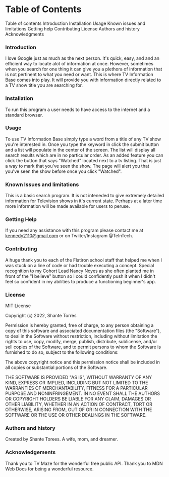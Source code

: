 # Table of Contents
Table of contents
Introduction
Installation
Usage
Known issues and limitations
Getting help
Contributing
License
Authors and history
Acknowledgments

### Introduction

I love Google just as much as the next person. It's quick, easy, and and an efficient way to locate alot of information at once. However, sometimes when you search for one thing it can give you a plethora of information that is not pertinent to what you need or want. This is where TV Information Base comes into play. It will provide you with information directly related to a TV show title you are searching for. 

### Installation

To run this program a user needs to have access to the internet and a standard browser.

### Usage

To use TV Information Base simply type a word from a title of any TV show you're interested in. Once you type the keyword in click the submit button and a list will populate in the center of the screen. The list will display all search results which are in no particular order. As an added feature you can click the button that says "Watched" located next to a tv listing. That is just a way to mark that you've seen the show. The page will alert you that you've seen the show before once you click "Watched".

### Known Issues and limitations

This is a basic search program. It is not inteneded to give extremely detailed information for Television shows in it's current state. Perhaps at a later time more information will be made available for users to peruse. 

### Getting Help

If you need any assistance with this program please contact me at kennedy2110@gmail.com or on Twiiter/Instagram @TeInTech.

### Contributing

A huge thank you to each of the Flatiron school staff that helped me when I was stuck on a line of code or had trouble executing a concept. Special recognition to my Cohort Lead Nancy Noyes as she often planted me in front of the "I believe" button so I could confidently push it when I didn't feel so confident in my abilities to produce a functioning beginner's app. 


### License

MIT License

Copyright (c) 2022, Shante Torres

Permission is hereby granted, free of charge, to any person obtaining a copy
of this software and associated documentation files (the "Software"), to deal
in the Software without restriction, including without limitation the rights
to use, copy, modify, merge, publish, distribute, sublicense, and/or sell
copies of the Software, and to permit persons to whom the Software is
furnished to do so, subject to the following conditions:

The above copyright notice and this permission notice shall be included in all
copies or substantial portions of the Software.

THE SOFTWARE IS PROVIDED "AS IS", WITHOUT WARRANTY OF ANY KIND, EXPRESS OR
IMPLIED, INCLUDING BUT NOT LIMITED TO THE WARRANTIES OF MERCHANTABILITY,
FITNESS FOR A PARTICULAR PURPOSE AND NONINFRINGEMENT. IN NO EVENT SHALL THE
AUTHORS OR COPYRIGHT HOLDERS BE LIABLE FOR ANY CLAIM, DAMAGES OR OTHER
LIABILITY, WHETHER IN AN ACTION OF CONTRACT, TORT OR OTHERWISE, ARISING FROM,
OUT OF OR IN CONNECTION WITH THE SOFTWARE OR THE USE OR OTHER DEALINGS IN THE
SOFTWARE.

### Authors and history

Created by Shante Torees. A wife, mom, and dreamer. 

### Acknowledgements

Thank you to TV Maze for the wonderful free public API. Thank you to MDN Web Docs for being a wonderful resource.